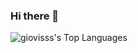 ### Hi there 👋

![giovisss's Top Languages](https://github-readme-stats.vercel.app/api/top-langs/?username=giovisss&theme=dracula&show_icons=true&hide_border=true&layout=compact)
<br>
<!--
**giovisss/giovisss** is a ✨ _special_ ✨ repository because its `README.md` (this file) appears on your GitHub profile.

Here are some ideas to get you started:

- 🔭 I’m currently working on ...
- 🌱 I’m currently learning ...
- 👯 I’m looking to collaborate on ...
- 🤔 I’m looking for help with ...
- 💬 Ask me about ...
- 📫 How to reach me: ...
- 😄 Pronouns: ...
- ⚡ Fun fact: ...
-->
